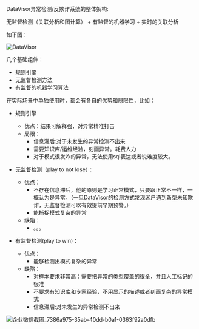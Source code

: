 







DataVisor异常检测/反欺诈系统的整体架构:

无监督检测（关联分析和图计算） + 有监督的机器学习 + 实时的关联分析

如下图：

![DataVisor](/Users/stellazhao/EasyML_BOOK/_image/datavisor.png)

几个基础组件：

- 规则引擎
- 无监督检测方法
- 有监督的机器学习算法

在实际场景中单独使用时，都会有各自的优势和局限性，比如：

- 规则引擎
  - 优点：结果可解释强，对异常精准打击
  - 局限：
    - 信息滞后:对于未发生的异常检测不出来
    - 需要知识库/运维经验，刻画异常。耗费人力
    - 对于模式很发咋的异常，无法使用sql表达或者说难度较大。

- 无监督检测（play to not lose）：

  - 优点：
    - 不存在信息滞后，他的原则是学习正常模式，只要跟正常不一样，一概认为是异常。（一旦DataVisor的检测方式发现客户遇到新型未知欺诈，无监督检测可以有效提前早期预警。）
    - 能捕捉模式复杂的异常
  - 缺陷：
    - 。。。

- 有监督检测(play to win)：

  - 优点：
    - 能够检测出模式复杂的异常
  - 缺陷：
    - 对样本要求非常高：需要把异常的类型覆盖的很全，并且人工标记的很准
    - 不要求有知识库和专家经验，不用显示的描述或者刻画复杂的异常模式
    - 信息滞后:对未发生的异常检测不出来

  

![企业微信截图_7386a975-35ab-40dd-b0a1-0363f92a0dfb](/Users/stellazhao/EasyML_BOOK/_image/supervised.png)